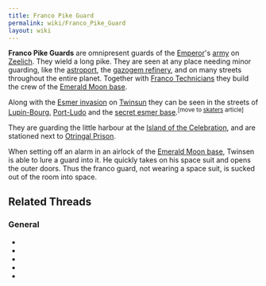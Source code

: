 ```yaml
---
title: Franco Pike Guard
permalink: wiki/Franco_Pike_Guard
layout: wiki
---
```


**Franco Pike Guards** are omnipresent guards of the
[Emperor](Emperor "wikilink")'s
[army](:category:Imperial_Legion "wikilink") on
[Zeelich](Zeelich "wikilink"). They wield a long pike. They are seen at
any place needing minor guarding, like the
[astroport](astroport "wikilink"), the [gazogem
refinery](gazogem_refinery "wikilink"), and on many streets throughout
the entire planet. Together with [Franco
Technicians](Franco_Technician "wikilink") they build the crew of the
[Emerald Moon base](Emerald_Moon_base "wikilink").

Along with the [Esmer invasion](Esmer_invasion "wikilink") on
[Twinsun](Twinsun "wikilink") they can be seen in the streets of
[Lupin-Bourg](Lupin-Bourg "wikilink"), [Port-Ludo](Port-Ludo "wikilink")
and the [secret esmer base](secret_esmer_base "wikilink").<sup>\[move to
[skaters](Franco_Skater_Green "wikilink") article\]</sup>

They are guarding the little harbour at the [Island of the
Celebration](Island_of_the_Celebration "wikilink"), and are stationed
next to [Otringal Prison](Otringal_Prison "wikilink").

When setting off an alarm in an airlock of the [Emerald Moon
base](Emerald_Moon_base "wikilink"), Twinsen is able to lure a guard
into it. He quickly takes on his space suit and opens the outer doors.
Thus the franco guard, not wearing a space suit, is sucked out of the
room into space.

## Related Threads

### General

- 

- 

- 

- 

- 

